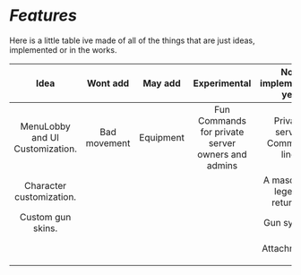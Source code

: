 # *Features*

Here is a little table ive made of all of the things that are just ideas, implemented or in the works.

| Idea                            | Wont add     | May add   | Experimental                                      | Not implemented yet         | WIP                  | Implemented    |
| :--:                            | :------:     | :-----:   | :----------:                                      | :------------------------:  | :-:                  | :---------:    |
| MenuLobby and UI Customization. | Bad movement | Equipment | Fun Commands for private server owners and admins | Private server Command line | UI                   | Match System   |
| Character customization.        |              |           |                                                   | A mascot (a legend returns) | Client / Server Core | Spawning       |
| Custom gun skins.               |              |           |                                                   | Gun system                  | Springs              | Team Balancing |
|                                 |              |           |                                                   | Attachments                 |                      | Client Camera  |
|                                 |              |           |                                                   |                             |                      |                |
